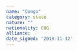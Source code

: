 ```yaml
---
name: "Congo"
category: state
nature: ""
nationality: COG
alliance: 
date_signed: '2018-11-12'
---
```

    